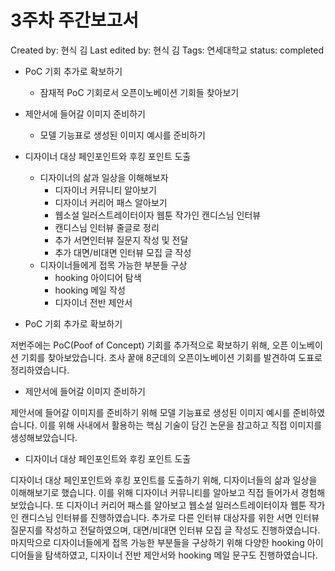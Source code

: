 # 3주차 주간보고서

Created by: 현식 김
Last edited by: 현식 김
Tags: 연세대학교
status: completed

- PoC 기회 추가로 확보하기
    - 잠재적 PoC 기회로서 오픈이노베이션 기회들 찾아보기
- 제안서에 들어갈 이미지 준비하기
    - 모델 기능표로 생성된 이미지 예시를 준비하기
- 디자이너 대상 페인포인트와 후킹 포인트 도출
    - 디자이너의 삶과 일상을 이해해보자
        - 디자이너 커뮤니티 알아보기
        - 디자이너 커리어 패스 알아보기
        - 웹소설 일러스트레이터이자 웹툰 작가인 캔디스님 인터뷰
        - 캔디스님 인터뷰 줄글로 정리
        - 추가 서면인터뷰 질문지 작성 및 전달
        - 추가 대면/비대면 인터뷰 모집 글 작성
    - 디자이너들에게 접목 가능한 부분들 구상
        - hooking 아이디어 탐색
        - hooking 메일 작성
        - 디자이너 전반 제안서

- PoC 기회 추가로 확보하기

저번주에는 PoC(Poof of Concept) 기회를 추가적으로 확보하기 위해, 오픈 이노베이션 기회를 찾아보았습니다. 조사 꿑애 8군데의 오픈이노베이션 기회를 발견하여 도표로 정리하였습니다.

- 제안서에 들어갈 이미지 준비하기

제안서에 들어갈 이미지를 준비하기 위해 모델 기능표로 생성된 이미지 예시를 준비하였습니다. 이를 위해 사내에서 활용하는 핵심 기술이 담긴 논문을 참고하고 직접 이미지를 생성해보았습니다. 

- 디자이너 대상 페인포인트와 후킹 포인트 도출

디자이너 대상 페인포인트와 후킹 포인트를 도출하기 위해, 디자이너들의 삶과 일상을 이해해보기로 했습니다. 이를 위해 디자이너 커뮤니티를 알아보고 직접 들어가서 경험해보았습니다. 또 디자이너 커리어 패스를 알아보고 웹소설 일러스트레이터이자 웹툰 작가인 캔디스님 인터뷰를 진행하였습니다. 추가로 다른 인터뷰 대상자를 위한 서면 인터뷰 질문지를 작성하고 전달하였으며, 대면/비대면 인터뷰 모집 글 작성도 진행하였습니다. 마지막으로 디자이너들에게 접목 가능한 부분들을 구상하기 위해 다양한 hooking 아이디어들을 탐색하였고, 디자이너 전반 제안서와 hooking 메일 문구도 진행하였습니다.